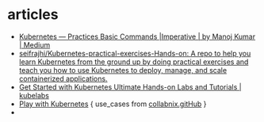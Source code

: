 # articles

- [Kubernetes — Practices Basic Commands |Imperative | by Manoj Kumar | Medium](https://manoj777.medium.com/kubernetes-practices-basic-commands-c460bf827e0a)
- [seifrajhi/Kubernetes-practical-exercises-Hands-on: A repo to help you learn Kubernetes from the ground up by doing practical exercises and teach you how to use Kubernetes to deploy, manage, and scale containerized applications.](https://github.com/seifrajhi/Kubernetes-practical-exercises-Hands-on)
- [Get Started with Kubernetes Ultimate Hands-on Labs and Tutorials | kubelabs](https://collabnix.github.io/kubelabs/)
- [Play with Kubernetes](https://labs.play-with-k8s.com/) { use_cases from [collabnix.gitHub](https://collabnix.github.io/kubelabs/kube101.html) }
- 
